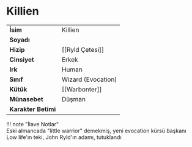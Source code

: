 # Killien   
|  |  |  
|---|---|  
| **İsim** | Killien |  
| **Soyadı** |  |  
| **Hizip** | [[Ryld Çetesi]] |  
| **Cinsiyet** | Erkek |  
| **Irk** | Human |  
| **Sınıf** | Wizard (Evocation) |  
| **Kütük** | [[Warbonter]] |  
| **Münasebet** | Düşman |  
| **Karakter Betimi** |  |  
  
  
!!! note "İlave Notlar"  
	Eski almancada "little warrior" demekmiş, yeni evocation kürsü başkanı  
	Low life'ın teki, John Ryld'ın adamı, tutuklandı  
